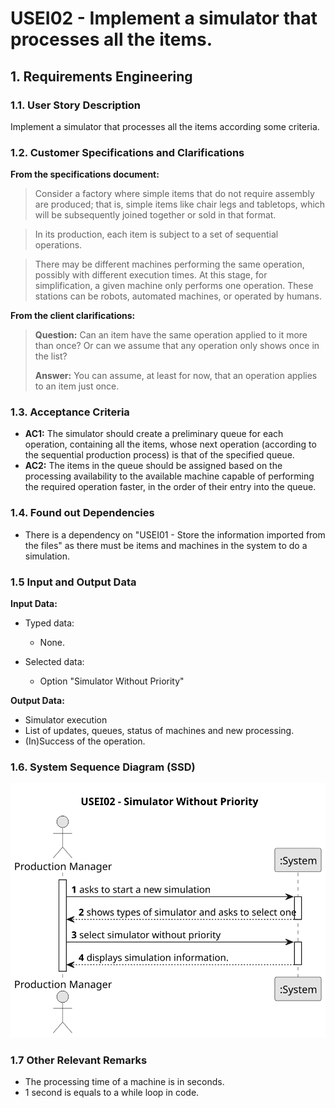 # USEI02 - Implement a simulator that processes all the items.


## 1. Requirements Engineering

### 1.1. User Story Description

Implement a simulator that processes all the items according some criteria.

### 1.2. Customer Specifications and Clarifications 

**From the specifications document:**

> Consider a factory where simple items that do not require assembly are produced; that is, simple items like chair legs and tabletops, which will be subsequently joined together or sold in that format.

> In its production, each item is subject to a set of sequential operations.

>  There may be different machines performing the same operation, possibly with different execution times. At this
stage, for simplification, a given machine only performs one operation. These stations
can be robots, automated machines, or operated by humans.

**From the client clarifications:**

> **Question:** Can an item have the same operation applied to it more than once? Or can we assume that any operation only shows once in the list?
>
> **Answer:** You can assume, at least for now, that an operation applies to an item just once.


### 1.3. Acceptance Criteria

* **AC1:** The simulator should create a preliminary queue for each operation, containing all the items, whose next operation (according to the sequential production process) is that of the specified queue.
* **AC2:** The items in the queue should be assigned based on the processing availability to the available machine capable of performing the required operation faster, in the order of their entry into the queue.

### 1.4. Found out Dependencies

* There is a dependency on "USEI01 - Store the information imported from the files" as there must be items and machines in the system to do a simulation.

### 1.5 Input and Output Data

**Input Data:**

* Typed data:
    * None.
	
* Selected data:
    * Option "Simulator Without Priority"

**Output Data:**
* Simulator execution
* List of updates, queues, status of machines and new processing.
* (In)Success of the operation.

### 1.6. System Sequence Diagram (SSD)

![System Sequence Diagram - Alternative One](svg/us002-system-sequence-diagram.svg)


### 1.7 Other Relevant Remarks

* The processing time of a machine is in seconds.
* 1 second is equals to a while loop in code.
